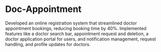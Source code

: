 # Doc-Appointment
 Developed an online registration system that streamlined doctor appointment bookings, reducing booking time by 40%. Implemented features like a doctor search bar, appointment request and deletion, a doctor application portal for users, and notification management, request handling, and profile updates for doctors.

